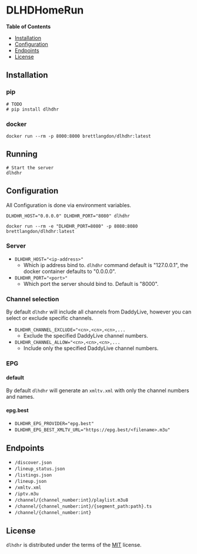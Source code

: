 # DLHDHomeRun

**Table of Contents**

- [Installation](#installation)
- [Configuration](#configuration)
- [Endpoints](#endpoints)
- [License](#license)

## Installation

### pip

```console
# TODO
# pip install dlhdhr
```

### docker

``` console
docker run --rm -p 8000:8000 brettlangdon/dlhdhr:latest
```

## Running

``` console
# Start the server
dlhdhr
```

## Configuration

All Configuration is done via environment variables.

``` console
DLHDHR_HOST="0.0.0.0" DLHDHR_PORT="8080" dlhdhr

docker run --rm -e "DLHDHR_PORT=8080" -p 8080:8080 brettlangdon/dlhdhr:latest
```

### Server

- `DLHDHR_HOST="<ip-address>"`
  - Which ip address bind to. `dlhdhr` command default is "127.0.0.1", the docker container defaults to "0.0.0.0".
- `DLHDHR_PORT="<port>"`
  - Which port the server should bind to. Default is "8000".

### Channel selection
By default `dlhdhr` will include all channels from DaddyLive, however you can select or exclude specific channels.

- `DLHDHR_CHANNEL_EXCLUDE="<cn>,<cn>,<cn>,...`
  - Exclude the specified DaddyLive channel numbers.
- `DLHDHR_CHANNEL_ALLOW="<cn>,<cn>,<cn>,...`
  - Include only the specified DaddyLive channel numbers.

### EPG
#### default

By default `dlhdhr` will generate an `xmltv.xml` with only the channel numbers and names.

#### epg.best
- `DLHDHR_EPG_PROVIDER="epg.best"`
- `DLHDHR_EPG_BEST_XMLTV_URL="https://epg.best/<filename>.m3u"`

## Endpoints

- `/discover.json`
- `/lineup_status.json`
- `/listings.json`
- `/lineup.json`
- `/xmltv.xml`
- `/iptv.m3u`
- `/channel/{channel_number:int}/playlist.m3u8`
- `/channel/{channel_number:int}/{segment_path:path}.ts`
- `/channel/{channel_number:int}`

## License

`dlhdhr` is distributed under the terms of the [MIT](https://spdx.org/licenses/MIT.html) license.
